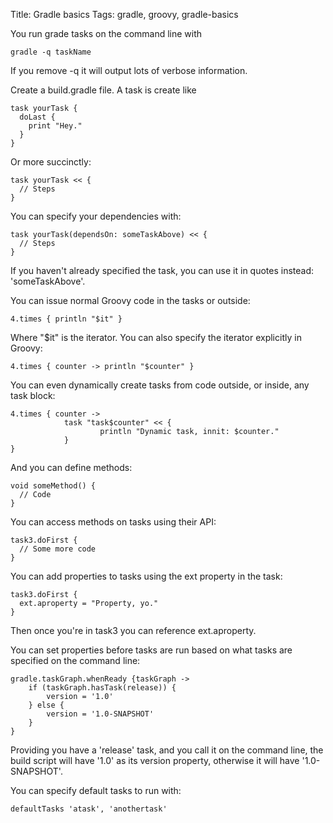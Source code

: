Title: Gradle basics
Tags: gradle, groovy, gradle-basics

You run grade tasks on the command line with

    gradle -q taskName

If you remove -q it will output lots of verbose information.

Create a build.gradle file. A task is create like

    task yourTask {
      doLast {
        print "Hey."
      }
    }

Or more succinctly:

    task yourTask << {
      // Steps
    }

You can specify your dependencies with:

    task yourTask(dependsOn: someTaskAbove) << {
      // Steps
    }

If you haven't already specified the task, you can use it in quotes instead: 'someTaskAbove'.

You can issue normal Groovy code in the tasks or outside:

    4.times { println "$it" }

Where "$it" is the iterator. You can also specify the iterator explicitly in Groovy:

    4.times { counter -> println "$counter" }

You can even dynamically create tasks from code outside, or inside, any task block:

    4.times { counter ->
                task "task$counter" << {
                        println "Dynamic task, innit: $counter."
                }
    }

And you can define methods:

    void someMethod() {
      // Code
    }

You can access methods on tasks using their API:

    task3.doFirst {
      // Some more code
    }

You can add properties to tasks using the ext property in the task:

    task3.doFirst {
      ext.aproperty = "Property, yo."
    }
  
Then once you're in task3 you can reference ext.aproperty.

You can set properties before tasks are run based on what tasks are specified on the command line:

    gradle.taskGraph.whenReady {taskGraph ->
        if (taskGraph.hasTask(release)) {
            version = '1.0'
        } else {
            version = '1.0-SNAPSHOT'
        }
    }

Providing you have a 'release' task, and you call it on the command line, the build script will have '1.0' as its version property, otherwise it will have '1.0-SNAPSHOT'.

You can specify default tasks to run with:

    defaultTasks 'atask', 'anothertask'

